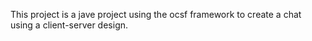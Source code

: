 This project is a jave project using the ocsf framework to create a chat using a client-server design.